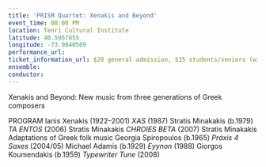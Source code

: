 ```yaml
---
title: 'PRISM Quartet: Xenakis and Beyond'
event_time: 08:00 PM
location: Tenri Cultural Institute
latitude: 40.5957855
longitude: -73.9840569
performance_url: 
ticket_information_url: $20 general admission, $15 students/seniors (with ID) at door only
ensemble: 
conductor: 
---
```

Xenakis and Beyond:
New music from three generations of Greek composers

PROGRAM
Ianis Xenakis (1922&#8211;2001)   *XAS* (1987)
Stratis Minakakis (b.1979)   *TA ENTOS* (2006)
Stratis Minakakis   *CHROIES BETA* (2007)
Stratis Minakakis   Adaptations of Greek folk music
Georgia Spiropoulos (b.1965)   *Pr&#225;xis 4 Saxes* (2004/05)
Michael Adamis (b.1929)   *Eyynon* (1988)
Giorgos Koumendakis (b.1959)   *Typewriter Tune* (2008)